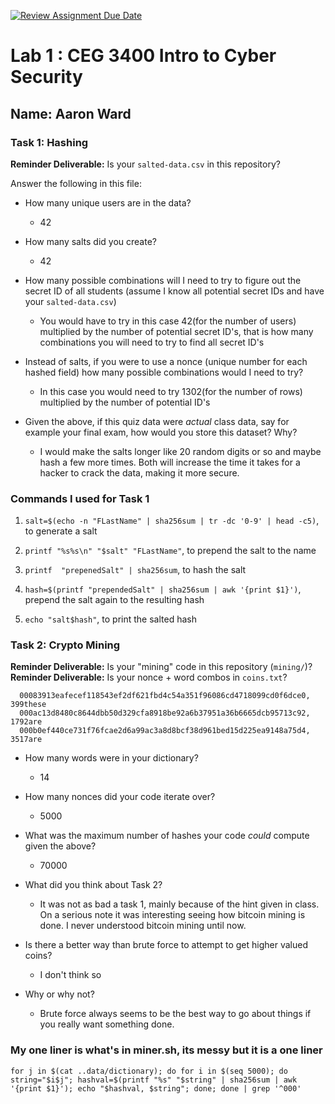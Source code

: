 [![Review Assignment Due Date](https://classroom.github.com/assets/deadline-readme-button-22041afd0340ce965d47ae6ef1cefeee28c7c493a6346c4f15d667ab976d596c.svg)](https://classroom.github.com/a/SPs4PNWX)
# Lab 1 : CEG 3400 Intro to Cyber Security

## Name: Aaron Ward

### Task 1: Hashing

**Reminder Deliverable:** Is your `salted-data.csv` in this repository?

Answer the following in this file:

* How many unique users are in the data?
  * 42
* How many salts did you create?
  * 42
* How many possible combinations will I need to try to figure out the secret ID
  of all students (assume I know all potential secret IDs and have your 
  `salted-data.csv`)
    * You would have to try in this case 42(for the number of users) multiplied by the number of potential secret ID's, that is how many combinations you will need to try to find all secret
    ID's 
* Instead of salts, if you were to use a nonce (unique number for each hashed
  field) how many possible combinations would I need to try?
    * In this case you would need to try 1302(for the number of rows) multiplied by the number of 
    potential ID's

* Given the above, if this quiz data were *actual* class data, say for example
  your final exam, how would you store this dataset?  Why?
    * I would make the salts longer like 20 random digits or so and maybe hash a few more times. 
    Both will increase the time it takes for a hacker to crack the data, making it more secure. 

### Commands I used for Task 1

1. `salt=$(echo -n "FLastName" | sha256sum | tr -dc '0-9' | head -c5)`, to generate a salt

2. `printf "%s%s\n" "$salt" "FLastName"`, to prepend the salt to the name

3. `printf  "prepenedSalt" | sha256sum`, to hash the salt

4. `hash=$(printf "prependedSalt" | sha256sum | awk '{print $1}')`, prepend the salt again to the resulting hash

5. `echo "salt$hash"`, to print the salted hash


### Task 2: Crypto Mining

**Reminder Deliverable:** Is your "mining" code in this repository (`mining/`)?
**Reminder Deliverable:** Is your nonce + word combos in `coins.txt`?

```
  00083913eafecef118543ef2df621fbd4c54a351f96086cd4718099cd0f6dce0, 399these
  000ac13d8480c8644dbb50d329cfa8918be92a6b37951a36b6665dcb95713c92, 1792are
  000b0ef440ce731f76fcae2d6a99ac3a8d8bcf38d961bed15d225ea9148a75d4, 3517are
```

* How many words were in your dictionary?
  * 14

* How many nonces did your code iterate over?
  * 5000

* What was the maximum number of hashes your code *could* compute given the above?
  * 70000

* What did you think about Task 2?
  * It was not as bad a task 1, mainly because of the hint given in class. On a serious note it was interesting
  seeing how bitcoin mining is done. I never understood bitcoin mining until now. 

* Is there a better way than brute force to attempt to get higher valued coins?
  * I don't think so

* Why or why not?
  * Brute force always seems to be the best way to go about things if you really want something done. 

### My one liner is what's in miner.sh, its messy but it is a one liner

```
for j in $(cat ..data/dictionary); do for i in $(seq 5000); do string="$i$j"; hashval=$(printf "%s" "$string" | sha256sum | awk '{print $1}'); echo "$hashval, $string"; done; done | grep '^000'
```

